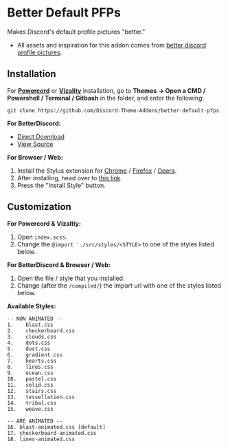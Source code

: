 # Better Default PFPs
Makes Discord's default profile pictures "better."
- All assets and inspiration for this addon comes from [better discord profile pictures](https://better-default-discord.netlify.app/).

## Installation
For **[Powercord](http://powercord.dev/)** or **[Vizality](https://vizality.com/)** installation, go to **Themes -> Open a CMD / Powershell / Terminal / Gitbash** in the folder, and enter the following:
```
git clone https://github.com/Discord-Theme-Addons/better-default-pfps
```

**For BetterDiscord:**
- [Direct Download](https://github.com/Discord-Theme-Addons/better-default-pfps/releases/download/1.0.0/BetterDefaultPFPs.theme.css)
- [View Source](https://github.com/Discord-Theme-Addons/better-default-pfps/tree/main/src)

**For Browser / Web:**
1. Install the Stylus extension for [Chrome](https://chrome.google.com/webstore/detail/stylus/clngdbkpkpeebahjckkjfobafhncgmne) / [Firefox](https://addons.mozilla.org/en-US/firefox/addon/styl-us/) / [Opera](https://github.com/openstyles/stylus/wiki/Opera,-Outdated-Stylus).
2. After installing, head over to [this link](https://discord-theme-addons.github.io/better-default-pfps/src/support/BetterDefaultPFPs.user.css).
3. Press the "Install Style" button.

## Customization
**For Powercord & Vizaltiy:**
1. Open `index.scss`.
2. Change the `@import './src/styles/<STYLE>` to one of the styles listed below.

**For BetterDiscord & Browser / Web:**
1. Open the file / style that you installed.
2. Change (after the `/compiled/`) the import url with one of the styles listed below.

**Available Styles:**
```
-- NON ANIMATED --
1.    blast.css
2.    checkerboard.css
3.    clouds.css
4.    dots.css
5.    dust.css
6.    gradient.css
7.    hearts.css
8.    lines.css
9.    ocean.css
10.   pastel.css
11.   solid.css
12.   stairs.css
13.   tessellation.css
14.   tribal.css
15.   weave.css

-- ARE ANIMATED --
16. blast-animated.css [default]
17. checkerboard-animated.css
18. lines-animated.css 
```
